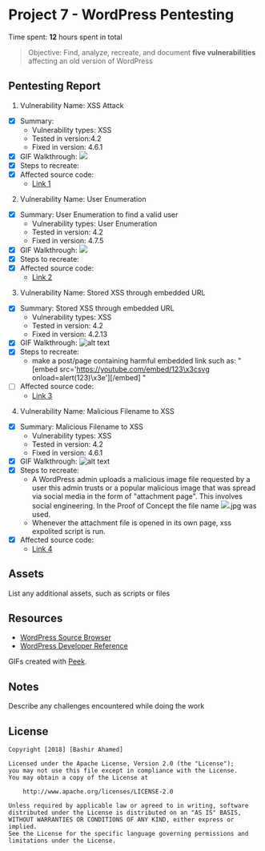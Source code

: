 # Project 7 - WordPress Pentesting

Time spent: **12** hours spent in total

> Objective: Find, analyze, recreate, and document **five vulnerabilities** affecting an old version of WordPress

## Pentesting Report

1. Vulnerability Name: XSS Attack
  - [X] Summary: 
    - Vulnerability types: XSS
    - Tested in version:4.2
    - Fixed in version: 4.6.1
  - [X] GIF Walkthrough:
  ![](https://github.com/ahamedbashir/WebSecurityCodepath/blob/master/Week07/01.%20XSS.gif)
  - [X] Steps to recreate: 
  - [X] Affected source code:
    - [Link 1](https://core.trac.wordpress.org/browser/tags/version/src/source_file.php)
2. Vulnerability Name: User Enumeration
  - [X] Summary: User Enumeration to find a valid user
    - Vulnerability types: User Enumeration
    - Tested in version: 4.2
    - Fixed in version: 4.7.5
  - [X] GIF Walkthrough: 
  ![](https://github.com/ahamedbashir/WebSecurityCodepath/blob/master/Week07/02.%20User%20Enumeration.gif)
  - [X] Steps to recreate: 
  - [X] Affected source code:
    - [Link 2](https://core.trac.wordpress.org/browser/tags/version/src/source_file.php)
    
3. Vulnerability Name: Stored XSS through embedded URL
  - [X] Summary: Stored XSS through embedded URL
    - Vulnerability types: XSS
    - Tested in version: 4.2
    - Fixed in version: 4.2.13
  - [X] GIF Walkthrough: 
  ![alt text](https://github.com/ahamedbashir/WebSecurityCodepath/blob/master/Week07/3.XSS%20embedded%20.gif)
  - [X] Steps to recreate: 
    - make a post/page containing harmful embedded link such as: " [embed src='https://youtube.com/embed/123\x3csvg onload=alert(123)\x3e'][/embed] "
  - [ ] Affected source code:
    - [Link 3](https://github.com/WordPress/WordPress/commit/419c8d97ce8df7d5004ee0b566bc5e095f0a6ca8)
    
 4. Vulnerability Name: Malicious Filename to XSS
  - [X] Summary: Malicious Filename to XSS
    - Vulnerability types: XSS
    - Tested in version: 4.2
    - Fixed in version: 4.6.1
  - [X] GIF Walkthrough: 
  ![alt text](https://github.com/ahamedbashir/WebSecurityCodepath/blob/master/Week07/3.XSS%20embedded%20.gif)
  - [X] Steps to recreate: 
    - A WordPress admin uploads a malicious image file requested by a user this admin trusts or a popular malicious image that was spread via social media in the form of "attachment page". This involves social engineering. In the Proof of Concept the file name <img src=a onerror=alert(document.cookie)>.jpg was used. 
    - Whenever the attachment file is opened in its own page, xss expolited script is run.
  - [X] Affected source code:
    - [Link 4](https://github.com/WordPress/WordPress/commit/c9e60dab176635d4bfaaf431c0ea891e4726d6e0)

## Assets

List any additional assets, such as scripts or files

## Resources

- [WordPress Source Browser](https://core.trac.wordpress.org/browser/)
- [WordPress Developer Reference](https://developer.wordpress.org/reference/)

GIFs created with [Peek](https://github.com/phw/peek).

## Notes

Describe any challenges encountered while doing the work

## License

    Copyright [2018] [Bashir Ahamed]

    Licensed under the Apache License, Version 2.0 (the "License");
    you may not use this file except in compliance with the License.
    You may obtain a copy of the License at

        http://www.apache.org/licenses/LICENSE-2.0

    Unless required by applicable law or agreed to in writing, software
    distributed under the License is distributed on an "AS IS" BASIS,
    WITHOUT WARRANTIES OR CONDITIONS OF ANY KIND, either express or implied.
    See the License for the specific language governing permissions and
    limitations under the License.
